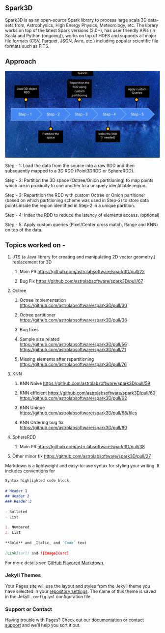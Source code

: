 ## Spark3D

Spark3D is as an open-source Spark library to process large scala 3D data-sets from, Astrophysics, High Energy Physics, Meteorology, etc. The library works on top of the latest Spark versions (2.0+), has user friendly APIs (in Scala and Python (ongoing)), works on top of HDFS and supports all major file formats (CSV, Parquet, JSON, Avro, etc.) including popular scientific file formats such as FITS.

## Approach

![Workflow](/assets/img.png)

Step - 1: 
Load the data from the source into a raw RDD and then subsquently mapped to a 3D RDD (Point3DRDD or SphereRDD).

Step - 2:
Partition the 3D space (Octree/Onion partitioning) to map points which are in proximity to one another to a uniquely identifiable region.

Step - 3:
Repartition the RDD with custom Octree or Onion partitioner (based on which partitioning scheme was used in Step-2) to store data points inside the region identified in Step-2 in a unique partition. 

Step - 4:
Index the RDD to reduce the latency of elements access. (optional)

Step - 5:
Apply custom queries (Pixel/Center cross match, Range and KNN) on top of the data.

## Topics worked on - 
1. JTS (a Java library for creating and manipulating 2D vector geometry.) replacement for 3D
   1. Main PR 
      https://github.com/astrolabsoftware/spark3D/pull/22

   2. Bug Fix
      https://github.com/astrolabsoftware/spark3D/pull/67

2. Octree
   1. Octree implementation
      https://github.com/astrolabsoftware/spark3D/pull/30
    
   2. Octree partitioner
      https://github.com/astrolabsoftware/spark3D/pull/36
   
   3. Bug fixes
     1. Sample size related
        https://github.com/astrolabsoftware/spark3D/pull/56
        https://github.com/astrolabsoftware/spark3D/pull/71
     2. Missing elements after repartitioning
        https://github.com/astrolabsoftware/spark3D/pull/76
    
3. KNN
   1. KNN Naive
      https://github.com/astrolabsoftware/spark3D/pull/59
    
   2. KNN efficient
      https://github.com/astrolabsoftware/spark3D/pull/60
      https://github.com/astrolabsoftware/spark3D/pull/62
    
   3. KNN Unique
      https://github.com/astrolabsoftware/spark3D/pull/68/files
  
   4. KNN Ordering bug fix
      https://github.com/astrolabsoftware/spark3D/pull/80

4. SphereRDD
   1. Main PR
      https://github.com/astrolabsoftware/spark3D/pull/38

5. Other minor fix
   https://github.com/astrolabsoftware/spark3D/pull/27
   

Markdown is a lightweight and easy-to-use syntax for styling your writing. It includes conventions for

```markdown
Syntax highlighted code block

# Header 1
## Header 2
### Header 3

- Bulleted
- List

1. Numbered
2. List

**Bold** and _Italic_ and `Code` text

[Link](url) and ![Image](src)
```

For more details see [GitHub Flavored Markdown](https://guides.github.com/features/mastering-markdown/).

### Jekyll Themes

Your Pages site will use the layout and styles from the Jekyll theme you have selected in your [repository settings](https://github.com/mayurdb/mayurdb.github.io/settings). The name of this theme is saved in the Jekyll `_config.yml` configuration file.

### Support or Contact

Having trouble with Pages? Check out our [documentation](https://help.github.com/categories/github-pages-basics/) or [contact support](https://github.com/contact) and we’ll help you sort it out.
